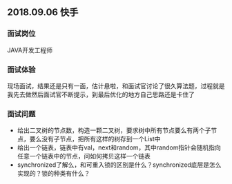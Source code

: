 ## 2018.09.06 快手

### 面试岗位

JAVA开发工程师

### 面试体验

现场面试，结果还是只有一面，估计悬啦，和面试官讨论了很久算法题，过程就是我先去做然后面试官不断提示，到最后优化的地方自己思路还是卡住了

### 面试问题

- 给出二叉树的节点数，构造一颗二叉树，要求树中所有节点要么有两个子节点，要么没有子节点，把所有这样的树存到一个List中
- 给出一个链表，链表中有val，next和random，其中random指针会随机指向任意一个链表中的节点，问如何拷贝这样一个链表
- synchronized了解么，和可重入锁的区别是什么？synchronized底层是怎么实现的？锁的种类有什么？